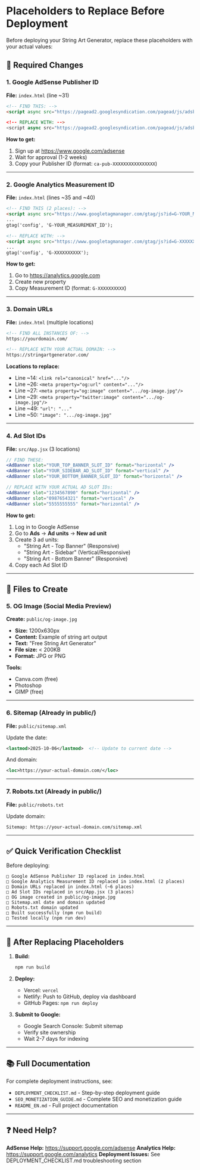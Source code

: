 # Placeholders to Replace Before Deployment

Before deploying your String Art Generator, replace these placeholders with your actual values:

## 🔴 Required Changes

### 1. Google AdSense Publisher ID

**File:** `index.html` (line ~31)

```html
<!-- FIND THIS: -->
<script async src="https://pagead2.googlesyndication.com/pagead/js/adsbygoogle.js?client=ca-pub-YOUR_PUBLISHER_ID"

<!-- REPLACE WITH: -->
<script async src="https://pagead2.googlesyndication.com/pagead/js/adsbygoogle.js?client=ca-pub-1234567890123456"
```

**How to get:**
1. Sign up at https://www.google.com/adsense
2. Wait for approval (1-2 weeks)
3. Copy your Publisher ID (format: `ca-pub-XXXXXXXXXXXXXXXX`)

---

### 2. Google Analytics Measurement ID

**File:** `index.html` (lines ~35 and ~40)

```html
<!-- FIND THIS (2 places): -->
<script async src="https://www.googletagmanager.com/gtag/js?id=G-YOUR_MEASUREMENT_ID"></script>
...
gtag('config', 'G-YOUR_MEASUREMENT_ID');

<!-- REPLACE WITH: -->
<script async src="https://www.googletagmanager.com/gtag/js?id=G-XXXXXXXXXX"></script>
...
gtag('config', 'G-XXXXXXXXXX');
```

**How to get:**
1. Go to https://analytics.google.com
2. Create new property
3. Copy Measurement ID (format: `G-XXXXXXXXXX`)

---

### 3. Domain URLs

**File:** `index.html` (multiple locations)

```html
<!-- FIND ALL INSTANCES OF: -->
https://yourdomain.com/

<!-- REPLACE WITH YOUR ACTUAL DOMAIN: -->
https://stringartgenerator.com/
```

**Locations to replace:**
- Line ~14: `<link rel="canonical" href="..."/>`
- Line ~26: `<meta property="og:url" content="..."/>`
- Line ~27: `<meta property="og:image" content=".../og-image.jpg"/>`
- Line ~29: `<meta property="twitter:image" content=".../og-image.jpg"/>`
- Line ~49: `"url": "..."`
- Line ~50: `"image": ".../og-image.jpg"`

---

### 4. Ad Slot IDs

**File:** `src/App.jsx` (3 locations)

```jsx
// FIND THESE:
<AdBanner slot="YOUR_TOP_BANNER_SLOT_ID" format="horizontal" />
<AdBanner slot="YOUR_SIDEBAR_AD_SLOT_ID" format="vertical" />
<AdBanner slot="YOUR_BOTTOM_BANNER_SLOT_ID" format="horizontal" />

// REPLACE WITH YOUR ACTUAL AD SLOT IDs:
<AdBanner slot="1234567890" format="horizontal" />
<AdBanner slot="0987654321" format="vertical" />
<AdBanner slot="5555555555" format="horizontal" />
```

**How to get:**
1. Log in to Google AdSense
2. Go to **Ads** → **Ad units** → **New ad unit**
3. Create 3 ad units:
   - "String Art - Top Banner" (Responsive)
   - "String Art - Sidebar" (Vertical/Responsive)
   - "String Art - Bottom Banner" (Responsive)
4. Copy each Ad Slot ID

---

## 📝 Files to Create

### 5. OG Image (Social Media Preview)

**Create:** `public/og-image.jpg`

- **Size:** 1200x630px
- **Content:** Example of string art output
- **Text:** "Free String Art Generator"
- **File size:** < 200KB
- **Format:** JPG or PNG

**Tools:**
- Canva.com (free)
- Photoshop
- GIMP (free)

---

### 6. Sitemap (Already in public/)

**File:** `public/sitemap.xml`

Update the date:
```xml
<lastmod>2025-10-06</lastmod>  <!-- Update to current date -->
```

And domain:
```xml
<loc>https://your-actual-domain.com/</loc>
```

---

### 7. Robots.txt (Already in public/)

**File:** `public/robots.txt`

Update domain:
```txt
Sitemap: https://your-actual-domain.com/sitemap.xml
```

---

## ✅ Quick Verification Checklist

Before deploying:

```
□ Google AdSense Publisher ID replaced in index.html
□ Google Analytics Measurement ID replaced in index.html (2 places)
□ Domain URLs replaced in index.html (~6 places)
□ Ad Slot IDs replaced in src/App.jsx (3 places)
□ OG image created in public/og-image.jpg
□ Sitemap.xml date and domain updated
□ Robots.txt domain updated
□ Built successfully (npm run build)
□ Tested locally (npm run dev)
```

---

## 🚀 After Replacing Placeholders

1. **Build:**
   ```bash
   npm run build
   ```

2. **Deploy:**
   - Vercel: `vercel`
   - Netlify: Push to GitHub, deploy via dashboard
   - GitHub Pages: `npm run deploy`

3. **Submit to Google:**
   - Google Search Console: Submit sitemap
   - Verify site ownership
   - Wait 2-7 days for indexing

---

## 📚 Full Documentation

For complete deployment instructions, see:
- `DEPLOYMENT_CHECKLIST.md` - Step-by-step deployment guide
- `SEO_MONETIZATION_GUIDE.md` - Complete SEO and monetization guide
- `README_EN.md` - Full project documentation

---

## ❓ Need Help?

**AdSense Help:** https://support.google.com/adsense
**Analytics Help:** https://support.google.com/analytics
**Deployment Issues:** See DEPLOYMENT_CHECKLIST.md troubleshooting section
